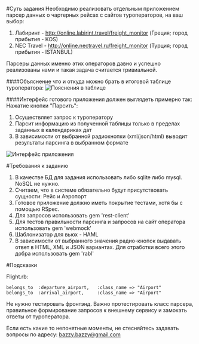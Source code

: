 #Суть задания
Необходимо реализовать отдельным приложением парсер данных о чартерных рейсах с сайтов туроператоров, на ваш выбор:

1. Лабиринт - http://online.labirint.travel/freight_monitor (Греция; город прибытия - KOS)
2. NEC Travel - http://online.nectravel.ru/freight_monitor (Турция; город прибытия - ISTANBUL)

Парсеры данных именно этих операторов давно и успешно реализованы нами и такая задача считается тривиальной.

####Объяснение что и откуда можно брать в итоговой таблице туроператора:
![Пояснения в таблице](http://i.imgur.com/YY1QF0i.jpg)

####Интерфейс готового приложения должен выглядеть примерно так: 
Нажатие кнопки "Парсить":

1. Осуществляет запрос к туроператору
2. Парсит информацию из полученной таблицы только в пределах заданных в календариках дат
3. В зависимости от выбранной радиокнопки (xml/json/html) выводит результаты парсинга в выбранном формате

![Интерфейс приложения](http://i.imgur.com/0KKQLfB.jpg)


#Требования к заданию

1. В качестве БД для задания использовать либо sqlite либо mysql. NoSQL не нужно.
2. Считаем, что в системе обязательно будут присутствовать сущности: Рейс и Аэропорт
3. Готовое приложение должно иметь покрытие тестами, хотя бы с помощью RSpec.
4. Для запросов использовать gem 'rest-client'
5. Для тестов правильности парсинга и запросов на сайт оператора использовать gem 'webmock'
6. Шаблонизатор для вьюх - HAML
7. В зависимости от выбранного значения радио-кнопок выдавать ответ в HTML, XML и JSON вариантах. Для отработки всего этого добра использовать gem 'rabl'

#Подсказки

Flight.rb:

```
belongs_to  :departure_airport,   :class_name => "Airport"
belongs_to  :arrival_airport,     :class_name => "Airport"
```

Не нужно тестировать фронтэнд. Важно протестировать класс парсера,
правильное формирование запросов к внешнему сервису и замокать ответы
от туроператора.

Если есть какие то непонятные моменты, не стесняйтесь задавать вопросы по адресу: bazzy.bazzy@gmail.com